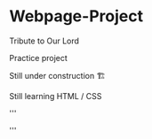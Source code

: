 # Webpage-Project
Tribute to Our Lord

Practice project

Still under construction 🏗

Still learning HTML / CSS

'''
<head> </head>
'''
